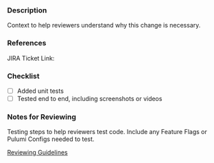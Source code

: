 ### Description

Context to help reviewers understand why this change is necessary.

### References

JIRA Ticket Link:

### Checklist

- [ ] Added unit tests
- [ ] Tested end to end, including screenshots or videos

### Notes for Reviewing

Testing steps to help reviewers test code. Include any Feature Flags or Pulumi Configs needed to test.

[Reviewing Guidelines](https://www.notion.so/pantherlabs/Reviewing-Pull-Requests-64b9f85c4e7b47128d1b2dd160330ae6)
